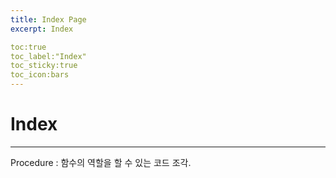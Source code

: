 ```yaml
---
title: Index Page
excerpt: Index

toc:true
toc_label:"Index"
toc_sticky:true
toc_icon:bars
---
```

# Index
---
Procedure : 함수의 역할을 할 수 있는 코드 조각. 
